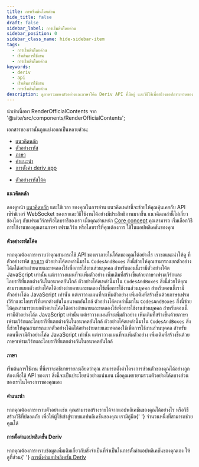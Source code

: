 ```yaml
---
title: การเริ่มต้นโดยด่วน
hide_title: false
draft: false
sidebar_label: การเริ่มต้นโดยด่วน
sidebar_position: 0
sidebar_class_name: hide-sidebar-item
tags:
  - การเริ่มต้นโดยด่วน
  - เริ่มต้นการใช้งาน
  - การเริ่มต้นโดยด่วน
keywords:
  - deriv
  - api
  - เริ่มต้นการใช้งาน
  - การเริ่มต้นโดยด่วน
description: ดูภาพรวมของตัวอย่างและภาษาโค้ด Deriv API ที่มีอยู่ และวิธีใช้เพื่อสร้างแอปการเทรดของคุณ
---
```


นำเข้าเนื้อหา RenderOfficialContents จาก '@site/src/components/RenderOfficialContents';

เอกสารของเรานั้นถูกแบ่งออกเป็นหลายส่วน:

<RenderOfficialContents>
  <ul>
    <li>
      <a href='category/core-concepts'>แนวคิดหลัก</a>
    </li>
    <li>
      <a href='category/code-examples'>ตัวอย่างรหัส</a>
    </li>
    <li>
      <a href='category/languages'>ภาษา</a>
    </li>
    <li>
      <a href='category/guides'>คำแนะนำ</a>
    </li>
    <li>
      <a href='setting-up-a-deriv-application'>การตั้งค่า deriv app</a>
    </li>
  </ul>
  <ul>
    <li>
      <a href='category/code-examples'>ตัวอย่างรหัสโค้ด</a>
    </li>
  </ul>
</RenderOfficialContents>

<RenderOfficialContents>
  <h4>แนวคิดหลัก</h4>
</RenderOfficialContents>

<RenderOfficialContents>
    ลองดูหน้า <a href='category/core-concepts'>แนวคิดหลัก</a> และใช้เวลา
    ของคุณในการอ่าน แนวคิดเหล่านี้จะช่วยให้คุณคุ้นเคยกับ API เซิร์ฟเวอร์ WebSocket
    ของเราและวิธีใช้งานได้อย่างมีประสิทธิภาพมากขึ้น แนวคิดเหล่านี้ไม่เกี่ยวข้องใดๆ กับเฟรมเวิร์กหรือไลบรารีของเรา
</RenderOfficialContents>

<RenderOfficialContents>
    เมื่อคุณอ่านหน้า <a href='/docs/category/core-concepts'>Core concept</a> คุณสามารถ
    เริ่มเลือกวิธีการใช้งานของคุณตามภาษา เฟรมเวิร์ก หรือไลบรารีที่คุณต้องการ
    ใช้ในแอปพลิเคชันของคุณ
</RenderOfficialContents>

<h4>ตัวอย่างรหัสโค้ด</h4>

หากคุณต้องการทราบว่าคุณสามารถใช้ API ของเราภายในโค้ดของคุณได้อย่างไร เราขอแนะนำให้ดู
ที่ตัวอย่างรหัส <a href='/docs/category/code-examples'>ของเรา</a> ตัวอย่างโค้ดเหล่านี้มาใน
`CodesAndBoxes` สิ่งนี้ช่วยให้คุณสามารถแยกตัวอย่างโค้ดได้อย่างง่ายดายและทดลองใช้เพื่อการใช้งานส่วนบุคคล
สำหรับตอนนี้เรามีตัวอย่างโค้ด JavaScript เท่านั้น แต่เราวางแผนที่จะเพิ่มตัวอย่าง
เพิ่มเติมที่สร้างขึ้นด้วยภาษาเฟรมเวิร์กและไลบรารีที่แตกต่างกันในอนาคตอันใกล้
ตัวอย่างโค้ดเหล่านี้มาใน
`CodesAndBoxes` สิ่งนี้ช่วยให้คุณสามารถแยกตัวอย่างโค้ดได้อย่างง่ายดายและทดลองใช้เพื่อการใช้งานส่วนบุคคล
สำหรับตอนนี้เรามีตัวอย่างโค้ด JavaScript เท่านั้น แต่เราวางแผนที่จะเพิ่มตัวอย่าง
เพิ่มเติมที่สร้างขึ้นด้วยภาษาเฟรมเวิร์กและไลบรารีที่แตกต่างกันในอนาคตอันใกล้ ตัวอย่างโค้ดเหล่านี้มาใน
`CodesAndBoxes` สิ่งนี้ช่วยให้คุณสามารถแยกตัวอย่างโค้ดได้อย่างง่ายดายและทดลองใช้เพื่อการใช้งานส่วนบุคคล
สำหรับตอนนี้เรามีตัวอย่างโค้ด JavaScript เท่านั้น แต่เราวางแผนที่จะเพิ่มตัวอย่าง
เพิ่มเติมที่สร้างขึ้นด้วยภาษาเฟรมเวิร์กและไลบรารีที่แตกต่างกันในอนาคตอันใกล้ ตัวอย่างโค้ดเหล่านี้มาใน
`CodesAndBoxes` สิ่งนี้ช่วยให้คุณสามารถแยกตัวอย่างโค้ดได้อย่างง่ายดายและทดลองใช้เพื่อการใช้งานส่วนบุคคล
สำหรับตอนนี้เรามีตัวอย่างโค้ด JavaScript เท่านั้น แต่เราวางแผนที่จะเพิ่มตัวอย่าง
เพิ่มเติมที่สร้างขึ้นด้วยภาษาเฟรมเวิร์กและไลบรารีที่แตกต่างกันในอนาคตอันใกล้

<RenderOfficialContents>
  <h4>ภาษา</h4>
</RenderOfficialContents>

<RenderOfficialContents>
    เริ่มต้นการใช้งาน ที่นี่เราจะอธิบายรายละเอียดว่าคุณ
    สามารถตั้งค่าโครงการส่วนตัวของคุณได้อย่างถูกต้องเพื่อใช้ API ของเรา สิ่งนี้จะเป็นประโยชน์อย่างแน่นอน
    เมื่อคุณพยายามรวมตัวอย่างโค้ดบางส่วนของเราในโครงการของคุณเอง
</RenderOfficialContents>

<RenderOfficialContents>
  <h4>คำแนะนำ</h4>
</RenderOfficialContents>

<RenderOfficialContents>
    หากคุณต้องการทราบตัวอย่างเช่น คุณสามารถสร้างรายได้จากแอปพลิเคชันของคุณได้อย่างไร หรือวิธีสร้างวิธีที่ปลอดภัย
    เพื่อให้ผู้ใช้เข้าสู่ระบบแอปพลิเคชันของคุณ เรามีคู่มือ{' '}
    <a href='/docs/category/guides'></a> จำนวนหนึ่งที่สามารถช่วยคุณได้
</RenderOfficialContents>

<RenderOfficialContents>
  <h4>การตั้งค่าแอปพลิเคชั่น Deriv</h4>
</RenderOfficialContents>

<RenderOfficialContents>
    หากคุณต้องการทราบข้อมูลเพิ่มเติมเกี่ยวกับสิ่งจำเป็นที่จำเป็นในการตั้งค่าแอปพลิเคชันของคุณเอง
    ให้ดูที่ส่วน{' '}
    <a href='/docs/setting-up-a-deriv-application'>การตั้งค่าแอปพลิเคชัน Deriv</a>
</RenderOfficialContents>
